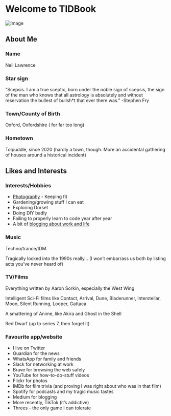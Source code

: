 # Welcome to TIDBook

![Image](https://miro.medium.com/max/1400/1*gsdYbPUGCkdH0TkaBrn-fA.jpeg)

## About Me

### Name
Neil Lawrence
### Star sign
“Scepsis. I am a true sceptic, born under the noble sign of scepsis, the sign of the man who knows that all astrology is absolutely and without reservation the bullest of bullsh*t that ever there was.”
-Stephen Fry
### Town/County of Birth
Oxford, Oxfordshire ( for far too long)
### Hometown
Tolpuddle, since 2020 (hardly a town, though. More an accidental gathering of houses around a historical incident)


## Likes and Interests

### Interests/Hobbies
- [Photography](https://www.flickr.com/photos/neillawrencephotography/) - Keeping fit 
- Gardening/growing stuff I can eat 
- Exploring Dorset
- Doing DIY badly 
- Failing to properly learn to code year after year
- A bit of [blogging about work and life](https://ox1digital.medium.com/)

### Music
Techno/trance/IDM. 

Tragically locked into the 1990s really…
(I won’t embarrass us both by listing acts you’ve never heard of)
### TV/Films
Everything written by Aaron Sorkin, especially the West Wing

Intelligent Sci-Fi films like Contact, Arrival, Dune, Bladerunner, Interstellar, Moon, Silent Running, Looper, Gattaca

A smattering of Anime, like Akira and Ghost in the Shell

Red Dwarf (up to series 7, then forget it)

### Favourite app/website
-	I live on Twitter 
-	Guardian for the news 
-	WhatsApp for family and friends 
-	Slack for networking at work
-	Brave for browsing the web safely
-	YouTube for how-to-do-stuff videos 
-	Flickr for photos 
-	IMDb for film trivia (and proving I was right about who was in that film) 
-	Spotify for podcasts and my tragic music tastes
-	Medium for blogging
-	More recently, TikTok (it’s addictive)
-	Threes -  the only game I can tolerate

